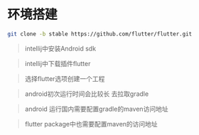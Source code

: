 # 环境搭建

``` bash
git clone -b stable https://github.com/flutter/flutter.git
```

> intellij中安装Android sdk

> intellij中下载插件flutter


> 选择flutter选项创建一个工程

> android初次运行时间会比较长 去拉取gradle

> android 运行国内需要配置gradle的maven访问地址

> flutter package中也需要配置maven的访问地址


